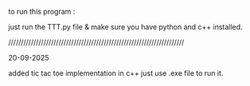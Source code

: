 to run this program :

just run the TTT.py file & make sure you have python and c++ installed.

//////////////////////////////////////////////////////////////////////

20-09-2025

added tic tac toe implementation in c++
just use .exe file to run it.
